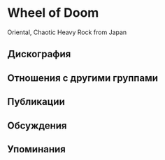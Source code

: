 # Wheel of Doom

Oriental, Chaotic Heavy Rock from Japan

## Дискография


## Отношения с другими группами


## Публикации


## Обсуждения


## Упоминания

